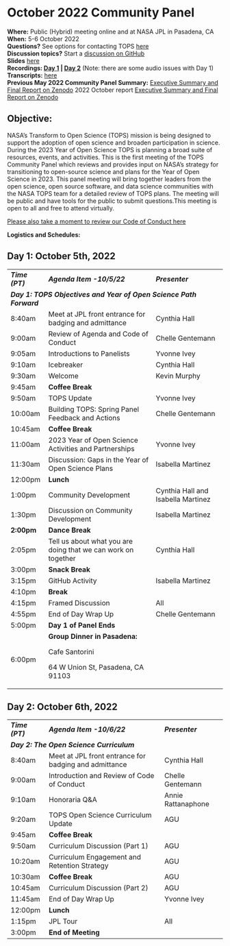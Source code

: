 # October 2022 Community Panel 

**Where:** Public (Hybrid) meeting online and at NASA JPL in Pasadena, CA  
**When:** 5-6 October 2022  
**Questions?** See options for contacting TOPS [here](/README.md#need-help)  
**Discussion topics?** Start a [discussion on GitHub](https://github.com/nasa/Transform-to-Open-Science/discussions)  
**Slides**  [here](https://doi.org/10.5281/zenodo.7186496) \
**Recordings: [Day 1](https://www.youtube.com/watch?v=EPn6ENVnEYk) | [Day 2](https://www.youtube.com/watch?v=G5M7vThQu0s)** (Note: there are some audio issues with Day 1) \
**Transcripts:** [here](https://doi.org/10.5281/zenodo.7250862)  \
**Previous May 2022 Community Panel Summary:** [Executive Summary and Final Report on Zenodo](https://doi.org/10.5281/zenodo.6875090)
2022 October report [Executive Summary and Final Report on Zenodo](https://doi.org/10.5281/zenodo.7464444)

## Objective: 
NASA’s Transform to Open Science (TOPS) mission is being designed to support the adoption of open science and broaden participation in science. During the 2023 Year of Open Science TOPS is planning a broad suite of resources, events, and activities. This is the first meeting of the TOPS Community Panel which reviews and provides input on NASA’s strategy for transitioning to open-source science and plans for the Year of Open Science in 2023. This panel meeting will bring together leaders from the open science, open source software, and data science communities with the NASA TOPS team for a detailed review of TOPS plans. The meeting will be public and have tools for the public to submit questions.This meeting is open to all and free to attend virtually.

[Please also take a moment to review our Code of Conduct here](/CODE_OF_CONDUCT.md)

**Logistics and Schedules:**

## Day 1: October 5th, 2022

<table>
  <tr>
   <td><strong><em>Time (PT)</em></strong>
   </td>
   <td><strong><em>Agenda Item -10/5/22</em></strong>
   </td>
   <td><strong><em>Presenter</em></strong>
   </td>
  </tr>
  <tr>
   <td colspan="3" ><strong><em>Day 1: TOPS Objectives and Year of Open Science Path Forward </em></strong>
   </td>
  </tr>
  <tr>
   <td>8:40am
   </td>
   <td>Meet at JPL front entrance for badging and admittance
   </td>
   <td>Cynthia Hall
   </td>
  </tr>
  <tr>
   <td>9:00am
   </td>
   <td>Review of Agenda and Code of Conduct
   </td>
   <td>Chelle Gentemann
   </td>
  </tr>
  <tr>
   <td>9:05am
   </td>
   <td>Introductions to Panelists
   </td>
   <td>Yvonne Ivey
   </td>
  </tr>
  <tr>
   <td>9:10am
   </td>
   <td>Icebreaker
   </td>
   <td>Cynthia Hall
   </td>
  </tr>
  <tr>
   <td>9:30am
   </td>
   <td>Welcome
   </td>
   <td>Kevin Murphy
   </td>
  </tr>
  <tr>
   <td>9:45am
   </td>
   <td><strong>Coffee Break</strong>
   </td>
   <td>
   </td>
  </tr>
  <tr>
   <td>9:50am
   </td>
   <td>TOPS Update
   </td>
   <td>Yvonne Ivey
   </td>
  </tr>
  <tr>
   <td>10:00am
   </td>
   <td>Building TOPS: Spring Panel Feedback and Actions
   </td>
   <td>Chelle Gentemann
   </td>
  </tr>
  <tr>
   <td>10:45am
   </td>
   <td><strong>Coffee Break</strong>
   </td>
   <td>
   </td>
  </tr>
  <tr>
   <td>11:00am
   </td>
   <td>2023 Year of Open Science Activities and Partnerships
   </td>
   <td>Yvonne Ivey
   </td>
  </tr>
  <tr>
   <td>11:30am 
   </td>
   <td>Discussion: Gaps in the Year of Open Science Plans
   </td>
   <td>Isabella Martinez
   </td>
  </tr>
  <tr>
   <td>12:00pm
   </td>
   <td><strong>Lunch</strong>
   </td>
   <td>
   </td>
  </tr>
  <tr>
   <td>1:00pm
   </td>
   <td>Community Development
   </td>
   <td>Cynthia Hall and Isabella Martinez
   </td>
  </tr>
  <tr>
   <td>1:30pm
   </td>
   <td>Discussion on Community Development
   </td>
   <td>Isabella Martinez
   </td>
  </tr>
  <tr>
   <td><strong>2:00pm</strong>
   </td>
   <td><strong>Dance Break</strong>
   </td>
   <td>
   </td>
  </tr>
  <tr>
   <td>2:05pm
   </td>
   <td>Tell us about what you are doing that we can work on together
   </td>
   <td>Cynthia Hall
   </td>
  </tr>
  <tr>
   <td>3:00pm
   </td>
   <td><strong>Snack Break</strong>
   </td>
   <td>
   </td>
  </tr>
  <tr>
   <td>3:15pm
   </td>
   <td>GitHub Activity
   </td>
   <td>Isabella Martinez
   </td>
  </tr>
  <tr>
   <td>4:10pm
   </td>
   <td><strong>Break</strong>
   </td>
   <td>
   </td>
  </tr>
  <tr>
   <td>4:15pm
   </td>
   <td>Framed Discussion
   </td>
   <td>All
   </td>
  </tr>
  <tr>
   <td>4:55pm
   </td>
   <td>End of Day Wrap Up
   </td>
   <td>Chelle Gentemann
   </td>
  </tr>
  <tr>
   <td>5:00pm
   </td>
   <td><strong>Day 1 of Panel Ends</strong>
   </td>
   <td>
   </td>
  </tr>
  <tr>
   <td>6:00pm
   </td>
   <td><strong>Group Dinner in Pasadena: </strong>
<p>
Cafe Santorini
<p>
64 W Union St, Pasadena, CA 91103
   </td>
   <td>
   </td>
  </tr>
</table>



## Day 2: October 6th, 2022


<table>
  <tr>
   <td><strong><em>Time (PT)</em></strong>
   </td>
   <td><strong><em>Agenda Item -10/6/22</em></strong>
   </td>
   <td><strong><em>Presenter</em></strong>
   </td>
  </tr>
  <tr>
   <td colspan="3" ><strong><em>Day 2: The Open Science Curriculum </em></strong>
   </td>
  </tr>
  <tr>
   <td>8:40am
   </td>
   <td>Meet at JPL front entrance for badging and admittance
   </td>
   <td>Cynthia Hall
   </td>
  </tr>
  <tr>
   <td>9:00am
   </td>
   <td>Introduction and Review of Code of Conduct
   </td>
   <td>Chelle Gentemann
   </td>
  </tr>
  <tr>
   <td>9:10am
   </td>
   <td>Honoraria Q&A
   </td>
   <td>Annie Rattanaphone
   </td>
  </tr>
  <tr>
   <td>9:20am
   </td>
   <td>TOPS Open Science Curriculum Update
   </td>
   <td>AGU
   </td>
  </tr>
  <tr>
   <td>9:45am
   </td>
   <td><strong>Coffee Break</strong>
   </td>
   <td>
   </td>
  </tr>
  <tr>
   <td>9:50am
   </td>
   <td>Curriculum Discussion (Part 1)
   </td>
   <td>AGU
   </td>
  </tr>
  <tr>
   <td>10:20am
   </td>
   <td>Curriculum Engagement and Retention Strategy
   </td>
   <td>AGU
   </td>
  </tr>
  <tr>
   <td>10:30am 
   </td>
   <td><strong>Coffee Break</strong>
   </td>
   <td>AGU
   </td>
  </tr>
  <tr>
   <td>10:45am
   </td>
   <td>Curriculum Discussion (Part 2) 
   </td>
   <td>AGU
   </td>
  </tr>
  <tr>
   <td>11:45am
   </td>
   <td>End of Day Wrap Up
   </td>
   <td>Yvonne Ivey
   </td>
  </tr>
  <tr>
   <td>12:00pm
   </td>
   <td><strong>Lunch</strong>
   </td>
   <td>
   </td>
  </tr>
  <tr>
   <td>1:15pm
   </td>
   <td>JPL Tour 
   </td>
   <td>All
   </td>
  </tr>
  <tr>
   <td>3:00pm
   </td>
   <td colspan="2" ><strong>End of Meeting</strong>
   </td>
  </tr>
</table>



